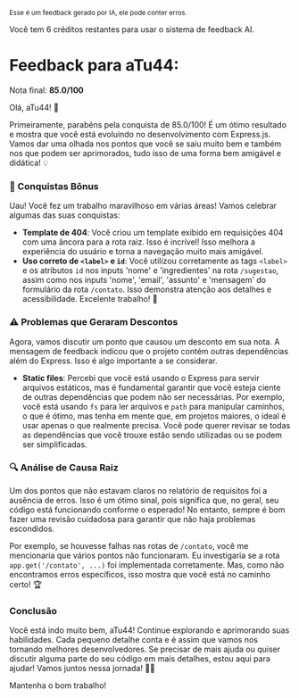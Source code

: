 <sup>Esse é um feedback gerado por IA, ele pode conter erros.</sup>

Você tem 6 créditos restantes para usar o sistema de feedback AI.

# Feedback para aTu44:

Nota final: **85.0/100**

Olá, aTu44! 🚀

Primeiramente, parabéns pela conquista de 85.0/100! É um ótimo resultado e mostra que você está evoluindo no desenvolvimento com Express.js. Vamos dar uma olhada nos pontos que você se saiu muito bem e também nos que podem ser aprimorados, tudo isso de uma forma bem amigável e didática! 💡

### 🎉 Conquistas Bônus
Uau! Você fez um trabalho maravilhoso em várias áreas! Vamos celebrar algumas das suas conquistas:
- **Template de 404**: Você criou um template exibido em requisições 404 com uma âncora para a rota raiz. Isso é incrível! Isso melhora a experiência do usuário e torna a navegação muito mais amigável.
- **Uso correto de `<label>` e `id`**: Você utilizou corretamente as tags `<label>` e os atributos `id` nos inputs 'nome' e 'ingredientes' na rota `/sugestao`, assim como nos inputs 'nome', 'email', 'assunto' e 'mensagem' do formulário da rota `/contato`. Isso demonstra atenção aos detalhes e acessibilidade. Excelente trabalho! 🎊

### ⚠️ Problemas que Geraram Descontos
Agora, vamos discutir um ponto que causou um desconto em sua nota. A mensagem de feedback indicou que o projeto contém outras dependências além do Express. Isso é algo importante a se considerar.

- **Static files**: Percebi que você está usando o Express para servir arquivos estáticos, mas é fundamental garantir que você esteja ciente de outras dependências que podem não ser necessárias. Por exemplo, você está usando `fs` para ler arquivos e `path` para manipular caminhos, o que é ótimo, mas tenha em mente que, em projetos maiores, o ideal é usar apenas o que realmente precisa. Você pode querer revisar se todas as dependências que você trouxe estão sendo utilizadas ou se podem ser simplificadas. 

### 🔍 Análise de Causa Raiz
Um dos pontos que não estavam claros no relatório de requisitos foi a ausência de erros. Isso é um ótimo sinal, pois significa que, no geral, seu código está funcionando conforme o esperado! No entanto, sempre é bom fazer uma revisão cuidadosa para garantir que não haja problemas escondidos.

Por exemplo, se houvesse falhas nas rotas de `/contato`, você me mencionaria que vários pontos não funcionaram. Eu investigaria se a rota `app.get('/contato', ...)` foi implementada corretamente. Mas, como não encontramos erros específicos, isso mostra que você está no caminho certo! 🏆

### Conclusão
Você está indo muito bem, aTu44! Continue explorando e aprimorando suas habilidades. Cada pequeno detalhe conta e é assim que vamos nos tornando melhores desenvolvedores. Se precisar de mais ajuda ou quiser discutir alguma parte do seu código em mais detalhes, estou aqui para ajudar! Vamos juntos nessa jornada! 🚀💪

Mantenha o bom trabalho!